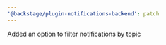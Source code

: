 ```yaml
---
'@backstage/plugin-notifications-backend': patch
---
```


Added an option to filter notifications by topic
